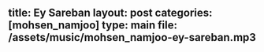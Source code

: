 title: Ey Sareban
layout: post
categories: [mohsen_namjoo]
type: main
file: /assets/music/mohsen_namjoo-ey-sareban.mp3
---